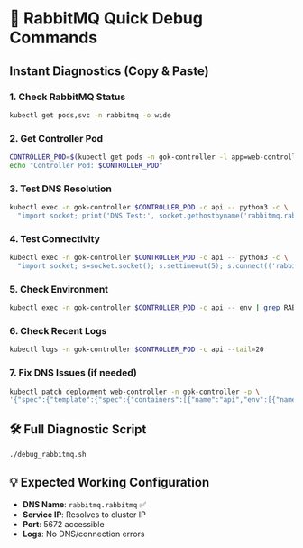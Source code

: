 # 🚀 RabbitMQ Quick Debug Commands

## Instant Diagnostics (Copy & Paste)

### **1. Check RabbitMQ Status**
```bash
kubectl get pods,svc -n rabbitmq -o wide
```

### **2. Get Controller Pod**  
```bash
CONTROLLER_POD=$(kubectl get pods -n gok-controller -l app=web-controller -o jsonpath='{.items[0].metadata.name}')
echo "Controller Pod: $CONTROLLER_POD"
```

### **3. Test DNS Resolution**
```bash
kubectl exec -n gok-controller $CONTROLLER_POD -c api -- python3 -c \
  "import socket; print('DNS Test:', socket.gethostbyname('rabbitmq.rabbitmq'))"
```

### **4. Test Connectivity**
```bash
kubectl exec -n gok-controller $CONTROLLER_POD -c api -- python3 -c \
  "import socket; s=socket.socket(); s.settimeout(5); s.connect(('rabbitmq.rabbitmq', 5672)); print('✅ Connected!'); s.close()"
```

### **5. Check Environment**
```bash
kubectl exec -n gok-controller $CONTROLLER_POD -c api -- env | grep RABBITMQ_HOST
```

### **6. Check Recent Logs**
```bash
kubectl logs -n gok-controller $CONTROLLER_POD -c api --tail=20
```

### **7. Fix DNS Issues (if needed)**
```bash
kubectl patch deployment web-controller -n gok-controller -p \
'{"spec":{"template":{"spec":{"containers":[{"name":"api","env":[{"name":"RABBITMQ_HOST","value":"rabbitmq.rabbitmq"}]}]}}}}'
```

## **🛠️ Full Diagnostic Script**
```bash
./debug_rabbitmq.sh
```

## **💡 Expected Working Configuration**
- **DNS Name**: `rabbitmq.rabbitmq` ✅
- **Service IP**: Resolves to cluster IP
- **Port**: 5672 accessible  
- **Logs**: No DNS/connection errors